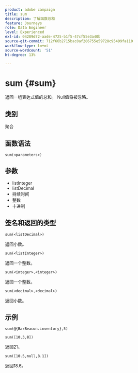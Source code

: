 ```yaml
---
product: adobe campaign
title: sum
description: 了解函数总和
feature: Journeys
role: Data Engineer
level: Experienced
exl-id: 04289d72-aade-4725-b1f5-47cf55e3a40b
source-git-commit: 712f66b2715bac0af206755e59728c95499fa110
workflow-type: tm+mt
source-wordcount: '51'
ht-degree: 13%

---
```


# sum {#sum}

返回一组表达式值的总和。 Null值将被忽略。

## 类别

聚合

## 函数语法

`sum(<parameters>)`

## 参数

* listInteger
* listDecimal
* 持续时间
* 整数
* 十进制

## 签名和返回的类型

`sum(<listDecimal>)`

返回小数。

`sum(<listInteger>)`

返回一个整数。

`sum(<integer>,<integer>)`

返回一个整数。

`sum(<decimal>,<decimal>)`

返回小数。

## 示例

`sum(@{BarBeacon.inventory},5)`

`sum([10,3,8])`

返回21。

`sum([10.5,null,8.1])`

返回18.6。
